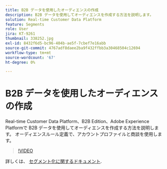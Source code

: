 ```yaml
---
title: B2B データを使用したオーディエンスの作成
description: B2B データを使用してオーディエンスを作成する方法を説明します。
solution: Real-time Customer Data Platform
feature: Segments
role: User
jira: KT-9261
thumbnail: 338252.jpg
exl-id: 8432f6d5-bc96-404b-ae5f-7cbef7e16abb
source-git-commit: 4767adf8daee2ba9f432ffbb3a30468504c12694
workflow-type: tm+mt
source-wordcount: '67'
ht-degree: 0%

---
```


# B2B データを使用したオーディエンスの作成

Real-time Customer Data Platform、B2B Edition、Adobe Experience Platformで B2B データを使用してオーディエンスを作成する方法を説明します。 オーディエンスルール定義で、アカウントプロファイルと商談を使用します。

>[!VIDEO](https://video.tv.adobe.com/v/338252?quality=12&learn=on)

詳しくは、 [セグメント化に関するドキュメント](https://experienceleague.adobe.com/docs/experience-platform/rtcdp/profile/profile-browse.html).

